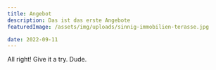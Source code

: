```yaml
---
title: Angebot
description: Das ist das erste Angebote
featuredImage: /assets/img/uploads/sinnig-immobilien-terasse.jpg

date: 2022-09-11
---
```



All right! Give it a try. Dude.
